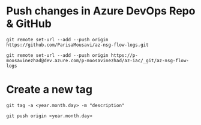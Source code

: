 # Push changes in Azure DevOps Repo & GitHub
```
git remote set-url --add --push origin https://github.com/ParisaMousavi/az-nsg-flow-logs.git

git remote set-url --add --push origin https://p-moosavinezhad@dev.azure.com/p-moosavinezhad/az-iac/_git/az-nsg-flow-logs
```

# Create a new tag
```
git tag -a <year.month.day> -m "description"

git push origin <year.month.day>

```